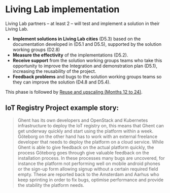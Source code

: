 # Living Lab implementation

Living Lab partners – at least 2 – will test and implement a solution in their Living Lab.

* __Implement solutions in Living Lab cities__ (D5.3) based on the documentation developed in (D5.1 and D5.5), supported by  the solution working groups (D2.8)
* __Measure the effectivity__ of the implementations (D5.2). 
* __Receive support__ from the solution working groups teams who take this opportunity to improve the Integration and demonstration plan (D5.1), increasing the reusability of the project.
* __Feedback problems__ and bugs to the solution working groups teams so they can improve the solution (D4.8 and D5.4).

This phase is followed by [Reuse and upscaling (Months 12 to 24)](7-reuse-and-scaling.md).

## IoT Registry Project example story:

> Ghent has its own developers and OpenStack and Kubernetes infrastructure to deploy the IoT registry on, this means that Ghent can get underway quickly and start using the platform within a week. Göteborg on the other hand has to work with an external freelance developer that needs to deploy the platform on a cloud service. While Ghent is able to give feedback on the actual platform quickly, the process Göteborg goes through give valuable feedback on the installation process. In these processes many bugs are uncovered, for instance the platform not performing well on mobile android phones or the sign-up form allowing signup without a certain required field empty. These are reported back to the Amsterdam and Aarhus who keep sprinting in order to fix bugs, optimise performance and provide the stability the platform needs.

